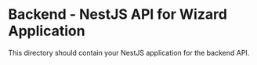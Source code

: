# Backend - NestJS API for Wizard Application

This directory should contain your NestJS application for the backend API.